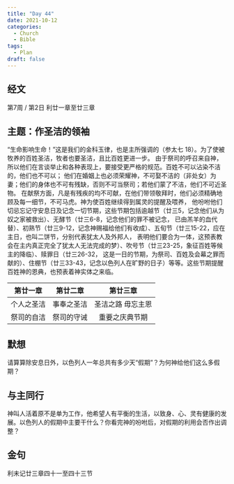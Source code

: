 ```yaml
---
title: "Day 44"
date: 2021-10-12
categories:
  - Church
  - Bible
tags:
  - Plan
draft: false
---
```


## 经文
第7周 / 第2日 利廿一章至廿三章

## 主题：作圣洁的领袖
“生命影响生命！”这是我们的金科玉律，也是主所强调的（参太七  18）。为了使被牧养的百姓圣洁，牧者也要圣洁，且比百姓更进一步。
由于祭司的呼召来自神，所以他们在言谈举止和各种表现上，要接受更严格的规范。百姓不可以沾染不洁的，他们也不可以；
他们在婚姻上也必须荣耀神，不可娶不洁的（非处女）为妻；他们的身体也不可有残缺，否则不可当祭司；若他们蒙了不洁，他们不可近圣物。
在献祭方面，凡是有残疾的均不可献，在他们带领敬拜时，他们必须精确地顾及每一细节，不可马虎。神为使百姓继续得到属灵的提醒及喂养，
他吩咐他们切忌忘记守安息日及记念一切节期，这些节期包括逾越节（廿三5，记念他们从为奴之家被救出）、无酵节（廿三6-8，记念他们的罪不被记念，
已由羔羊的血代替）、初熟节（廿三9-12，记念神赐福给他们有收成）、五旬节（廿三15-22，应在主日，也叫二饼节，分别代表犹太人及外邦人，
表明他们要合为一体，这预表教会在主内真正完全了犹太人无法完成的梦）、吹号节（廿三23-25，象征百姓等候主的降临）、赎罪日（廿三26-32，
这是一日的节期，为祭司、百姓及会幕之罪而献的）、住棚节（廿三33-43，记念以色列人在旷野的日子）等等。这些节期提醒百姓神的恩典，也预表着神实体之来临。

| 第廿一章  | 第廿二章  | 第廿三章      |
| :-----: | :-----: | :---------: |
| 个人之圣洁 | 事奉之圣洁 | 圣洁之路 毋忘主恩 |
| 祭司的自洁 | 祭司的守诫 | 重要之庆典节期   |

## 默想
请算算除安息日外，以色列人一年总共有多少天“假期”？为何神给他们这么多假期？

## 与主同行
神叫人活着原不是单为工作，他希望人有平衡的生活，以致身、心、灵有健康的发展。以色列人的假期中主要干什么？你看完神的吩咐后，对假期的利用会否作出调整？

## 金句
利未记廿三章四十一至四十三节

[comment]: <> (## 附录)

